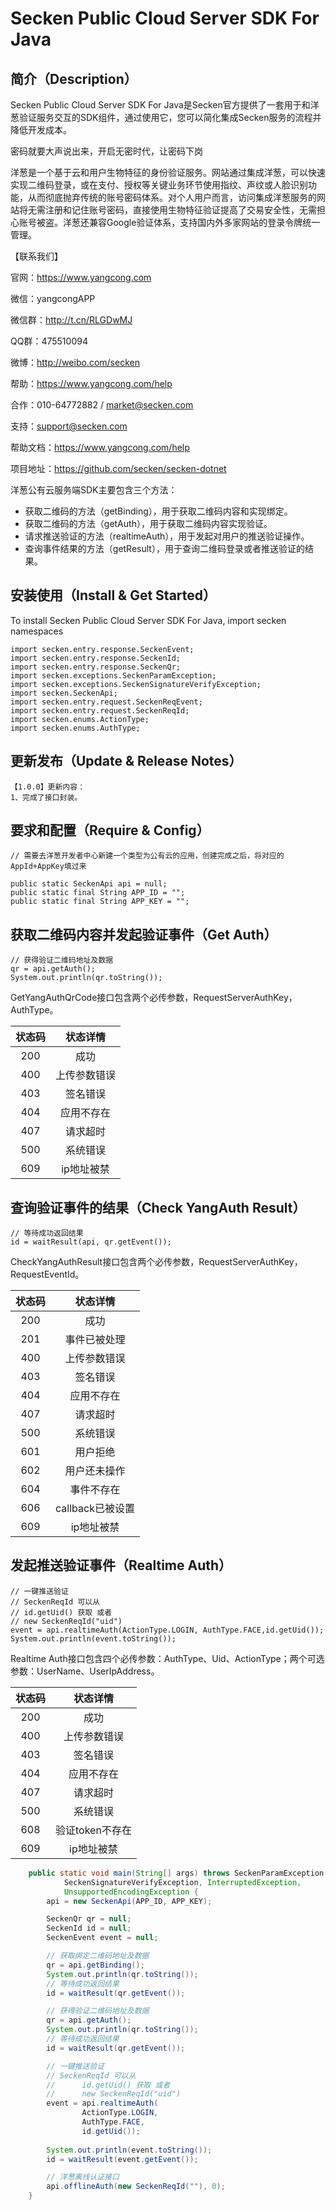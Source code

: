 # Secken Public Cloud Server SDK For Java

## 简介（Description）
Secken Public Cloud Server SDK For Java是Secken官方提供了一套用于和洋葱验证服务交互的SDK组件，通过使用它，您可以简化集成Secken服务的流程并降低开发成本。

密码就要大声说出来，开启无密时代，让密码下岗

洋葱是一个基于云和用户生物特征的身份验证服务。网站通过集成洋葱，可以快速实现二维码登录，或在支付、授权等关键业务环节使用指纹、声纹或人脸识别功能，从而彻底抛弃传统的账号密码体系。对个人用户而言，访问集成洋葱服务的网站将无需注册和记住账号密码，直接使用生物特征验证提高了交易安全性，无需担心账号被盗。洋葱还兼容Google验证体系，支持国内外多家网站的登录令牌统一管理。

【联系我们】

官网：https://www.yangcong.com

微信：yangcongAPP

微信群：http://t.cn/RLGDwMJ

QQ群：475510094

微博：http://weibo.com/secken

帮助：https://www.yangcong.com/help

合作：010-64772882 / market@secken.com

支持：support@secken.com

帮助文档：https://www.yangcong.com/help

项目地址：https://github.com/secken/secken-dotnet

洋葱公有云服务端SDK主要包含三个方法：
* 获取二维码的方法（getBinding），用于获取二维码内容和实现绑定。
* 获取二维码的方法（getAuth），用于获取二维码内容实现验证。
* 请求推送验证的方法（realtimeAuth），用于发起对用户的推送验证操作。
* 查询事件结果的方法（getResult），用于查询二维码登录或者推送验证的结果。

## 安装使用（Install & Get Started）

To install Secken Public Cloud Server SDK For Java, import secken namespaces

```
import secken.entry.response.SeckenEvent;
import secken.entry.response.SeckenId;
import secken.entry.response.SeckenQr;
import secken.exceptions.SeckenParamException;
import secken.exceptions.SeckenSignatureVerifyException;
import secken.SeckenApi;
import secken.entry.request.SeckenReqEvent;
import secken.entry.request.SeckenReqId;
import secken.enums.ActionType;
import secken.enums.AuthType;
```
## 更新发布（Update & Release Notes）

```
【1.0.0】更新内容：
1、完成了接口封装。
```

## 要求和配置（Require & Config）
```
// 需要去洋葱开发者中心新建一个类型为公有云的应用，创建完成之后，将对应的AppId+AppKey填过来

public static SeckenApi api = null;
public static final String APP_ID = "";
public static final String APP_KEY = "";

```

## 获取二维码内容并发起验证事件（Get Auth）
```
// 获得验证二维码地址及数据
qr = api.getAuth();
System.out.println(qr.toString());
```

GetYangAuthQrCode接口包含两个必传参数，RequestServerAuthKey，AuthType。

|    状态码   | 		状态详情 		  |
|:----------:|:-----------------:|
|  200       |       成功         |
|  400       |       上传参数错误  |
|  403       |       签名错误                |
|  404       |       应用不存在                |
|  407       |       请求超时                |
|  500       |       系统错误                |
|  609       |       ip地址被禁                |

## 查询验证事件的结果（Check YangAuth Result）
```
// 等待成功返回结果
id = waitResult(api, qr.getEvent());
```
CheckYangAuthResult接口包含两个必传参数，RequestServerAuthKey，RequestEventId。

|    状态码   | 		状态详情 		  |
|:----------:|:-----------------:|
|  200       |       成功         |
|  201       |       事件已被处理                |
|  400       |       上传参数错误  |
|  403       |       签名错误                |
|  404       |       应用不存在                |
|  407       |       请求超时                |
|  500       |       系统错误                |
|  601       |       用户拒绝                |
|  602       |       用户还未操作                |
|  604       |       事件不存在                |
|  606       |       callback已被设置                |
|  609       |       ip地址被禁                |

## 发起推送验证事件（Realtime Auth）
```
// 一键推送验证
// SeckenReqId 可以从
// id.getUid() 获取 或者
// new SeckenReqId("uid")
event = api.realtimeAuth(ActionType.LOGIN, AuthType.FACE,id.getUid());
System.out.println(event.toString());
```
Realtime Auth接口包含四个必传参数：AuthType、Uid、ActionType；两个可选参数：UserName、UserIpAddress。  

|    状态码   | 		状态详情 		  |
|:----------:|:-----------------:|
|  200       |       成功         |
|  400       |       上传参数错误  |
|  403       |       签名错误                |
|  404       |       应用不存在                |
|  407       |       请求超时                |
|  500       |       系统错误                |
|  608       |       验证token不存在           |
|  609       |       ip地址被禁                |

```java
    public static void main(String[] args) throws SeckenParamException,
            SeckenSignatureVerifyException, InterruptedException,
            UnsupportedEncodingException {
        api = new SeckenApi(APP_ID, APP_KEY);

        SeckenQr qr = null;
        SeckenId id = null;
        SeckenEvent event = null;

        // 获取绑定二维码地址及数据
        qr = api.getBinding();
        System.out.println(qr.toString());
        // 等待成功返回结果
        id = waitResult(qr.getEvent());

        // 获得验证二维码地址及数据
        qr = api.getAuth();
        System.out.println(qr.toString());
        // 等待成功返回结果
        id = waitResult(qr.getEvent());

        // 一键推送验证
        // SeckenReqId 可以从
        //      id.getUid() 获取 或者
        //      new SeckenReqId("uid")
        event = api.realtimeAuth(
                ActionType.LOGIN, 
                AuthType.FACE,
                id.getUid());
        
        System.out.println(event.toString());
        id = waitResult(event.getEvent());

        // 洋葱离线认证接口
        api.offlineAuth(new SeckenReqId(""), 0);
    }
```
